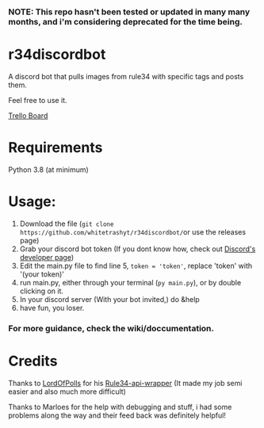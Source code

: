 ### NOTE: This repo hasn't been tested or updated in many many months, and i'm considering deprecated for the time being.


# r34discordbot
A discord bot that pulls images from rule34 with specific tags and posts them.


Feel free to use it.

[Trello Board](https://trello.com/b/07EqYuyc)

# Requirements
Python 3.8 (at minimum)


# Usage:
1. Download the file (`git clone https://github.com/whitetrashyt/r34discordbot/`or use the releases page)
2. Grab your discord bot token (If you dont know how, check out [Discord's developer page](https://discord.com/developers/applications))
3. Edit the main.py file to find line 5, `token = 'token'`, replace 'token' with '(your token)'
4. run main.py, either through your terminal (`py main.py`), or by double clicking on it.
5. In your discord server (With your bot invited,) do &help
6. have fun, you loser.

### For more guidance, check the wiki/doccumentation.

# Credits
Thanks to [LordOfPolls](https://github.com/LordOfPolls) for his [Rule34-api-wrapper](https://github.com/LordOfPolls/Rule34-API-Wrapper) (It made my job semi easier and also much more difficult)

Thanks to Marloes for the help with debugging and stuff, i had some problems along the way and their feed back was definitely helpful!
